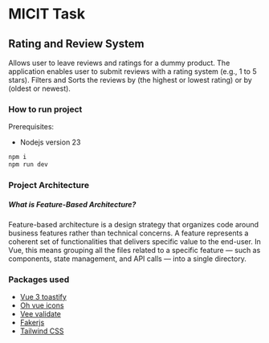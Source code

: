 # MICIT Task

## Rating and Review System

Allows user to leave reviews and ratings for a dummy product.
The application enables user to submit reviews with a rating system (e.g., 1 to 5 stars).
Filters and Sorts the reviews by (the highest or lowest rating) or by (oldest or newest).

### How to run project

Prerequisites:

- Nodejs version 23

```bash
npm i
npm run dev
```
### Project Architecture
##### What is Feature-Based Architecture?
Feature-based architecture is a design strategy that organizes code around business features rather than technical concerns. A feature represents a coherent set of functionalities that delivers specific value to the end-user. In Vue, this means grouping all the files related to a specific feature — such as components, state management, and API calls — into a single directory.


### Packages used
- [Vue 3 toastify](https://github.com/jerrywu001/vue3-toastify)
- [Oh vue icons](https://github.com/Renovamen/oh-vue-icons)
- [Vee validate](https://vee-validate.logaretm.com/v4/)
- [Fakerjs](https://github.com/faker-js/faker)
- [Tailwind CSS](https://github.com/tailwindlabs/tailwindcss)